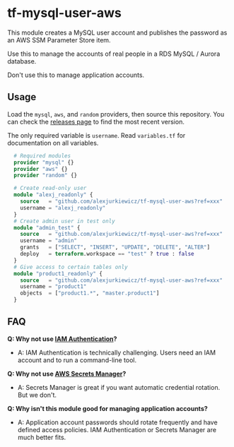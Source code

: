 # tf-mysql-user-aws

This module creates a MySQL user account and publishes the password as an AWS SSM Parameter Store item.

Use this to manage the accounts of real people in a RDS MySQL / Aurora database.

Don't use this to manage application accounts.

## Usage

Load the `mysql`, `aws`, and `random` providers, then source this repository. You can check the [releases page](https://github.com/alexjurkiewicz/tf-mysql-user-aws/releases) to find the most recent version.

The only required variable is `username`. Read `variables.tf` for documentation on all variables.

```terraform
  # Required modules
  provider "mysql" {}
  provider "aws" {}
  provider "random" {}

  # Create read-only user
  module "alexj_readonly" {
    source   = "github.com/alexjurkiewicz/tf-mysql-user-aws?ref=xxx"
    username = "alexj_readonly"
  }
  # Create admin user in test only
  module "admin_test" {
    source   = "github.com/alexjurkiewicz/tf-mysql-user-aws?ref=xxx"
    username = "admin"
    grants   = ["SELECT", "INSERT", "UPDATE", "DELETE", "ALTER"]
    deploy   = terraform.workspace == "test" ? true : false
  }
  # Give access to certain tables only
  module "product1_readonly" {
    source   = "github.com/alexjurkiewicz/tf-mysql-user-aws?ref=xxx"
    username = "product1"
    objects  = ["product1.*", "master.product1"]
  }
```

## FAQ

**Q: Why not use [IAM Authentication](https://docs.aws.amazon.com/AmazonRDS/latest/UserGuide/UsingWithRDS.IAMDBAuth.Connecting.AWSCLI.html)?**

* A: IAM Authentication is technically challenging. Users need an IAM account and to run a command-line tool.

**Q: Why not use [AWS Secrets Manager](https://aws.amazon.com/secrets-manager/)?**

* A: Secrets Manager is great if you want automatic credential rotation. But we don't.

**Q: Why isn't this module good for managing application accounts?**

* A: Application account passwords should rotate frequently and have defined access policies. IAM Authentication or Secrets Manager are much better fits.
